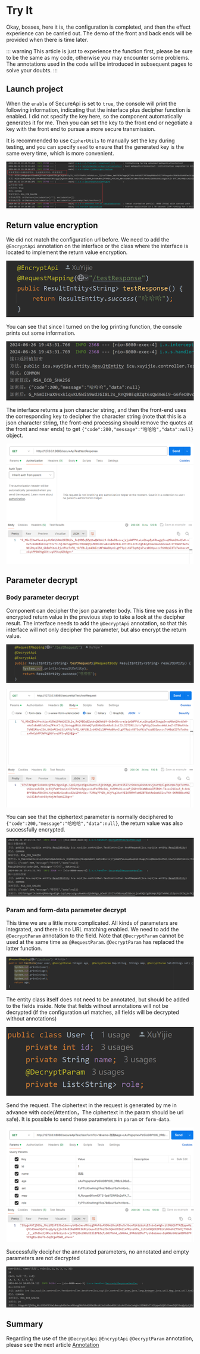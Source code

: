 # Try It

Okay, bosses, here it is, the configuration is completed, and then the effect experience can be carried out. The demo of the front and back ends will be provided when there is time later.

::: warning
This article is just to experience the function first, please be sure to be the same as my code, otherwise you may encounter some problems. The annotations used in the code will be introduced in subsequent pages to solve your doubts.
:::

## Launch project

When the `enable` of SecureApi is set to `true`, the console will print the following information, indicating that the interface plus decipher function is enabled. I did not specify the key here, so the component automatically generates it for me. Then you can set the key to the front end or negotiate a key with the front end to pursue a more secure transmission.

It is recommended to use `CipherUtils` to manually set the key during testing, and you can specify `seed` to ensure that the generated key is the same every time, which is more convenient.

![img.png](../assets/img/后端Demo启动打印信息.png)

## Return value encryption

We did not match the configuration url before. We need to add the `@EncryptApi` annotation on the interface or the class where the interface is located to implement the return value encryption.

![img.png](../assets/img/后端测试返回值加密接口.png)

You can see that since I turned on the log printing function, the console prints out some information.

![img.png](../assets/img/后端测试返回值加密.png)

The interface returns a json character string, and then the front-end uses the corresponding key to decipher the character string (note that this is a json character string, the front-end processing should remove the quotes at the front and rear ends) to get `{"code":200,"message":"哈哈哈","data":null}` object.

![img.png](../assets/img/后端测试返回值加密接口返回值.png)

## Parameter decrypt

### Body parameter decrypt

Component can decipher the json parameter body. This time we pass in the encrypted return value in the previous step to take a look at the decipher result. The interface needs to add the `@DecryptApi` annotation, so that this interface will not only decipher the parameter, but also encrypt the return value.

![img.png](../assets/img/后端测试Body参数解密接口.png)

![img.png](../assets/img/后端测试Body参数解密接口返回值.png)

You can see that the ciphertext parameter is normally deciphered to `{"code":200,"message":"哈哈哈","data":null}`, the return value was also successfully encrypted.

![img.png](../assets/img/后端测试Body参数解密.png)

### Param and form-data parameter decrypt

This time we are a little more complicated. All kinds of parameters are integrated, and there is no URL matching enabled. We need to add the `@DecryptParam` annotation to the field. Note that `@DecryptParam` cannot be used at the same time as `@RequestParam`. `@DecryptParam` has replaced the latter function.

![img.png](../assets/img/测试param和form-data参数解密接口.png)

The entity class itself does not need to be annotated, but should be added to the fields inside. Note that fields without annotations will not be decrypted (if the configuration url matches, all fields will be decrypted without annotations)

![img.png](../assets/img/测试param和form-data参数解密实体类.png)

Send the request. The ciphertext in the request is generated by me in advance with code(Attention，The ciphertext in the param should be url safe). It is possible to send these parameters in `param` or `form-data`.

![img.png](../assets/img/测试param和form-data参数解密postman.png)

Successfully decipher the annotated parameters, no annotated and empty parameters are not decrypted

![img.png](../assets/img/测试param和form-data参数解密结果.png)

## Summary

Regarding the use of the `@DecryptApi` `@EncryptApi` `@DecryptParam` annotation, please see the next article [Annotation]

[Annotation]: annotation
